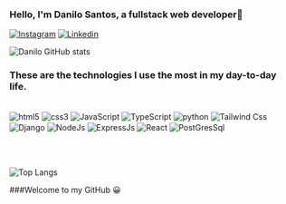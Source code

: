 ### Hello, I'm Danilo Santos, a fullstack web developer👋

[![Instagram](https://img.shields.io/badge/Instagram-E4405F?style=for-the-badge&logo=instagram&logoColor=white)](https://www.instagram.com/dansnt_77/) 
[![Linkedin](https://img.shields.io/badge/LinkedIn-0077B5?style=for-the-badge&logo=linkedin&logoColor=white)](https://www.linkedin.com/in/danilo-santos-8b1659251/)

![Danilo GitHub stats](https://github-readme-stats.vercel.app/api?username=Dansnt77&show_icons=true&theme=synthwave)

### These are the technologies I use the most in my day-to-day life.

<div style="display: inline_block"><br/>
    <img align="center" alt="html5" src="https://img.shields.io/badge/HTML5-E34F26?style=for-the-badge&logo=html5&logoColor=white">
    <img align="center" alt="css3" src="https://img.shields.io/badge/CSS3-1572B6?style=for-the-badge&logo=css3&logoColor=white">
    <img align="center" alt="JavaScript" src="https://img.shields.io/badge/JavaScript-F7DF1E?style=for-the-badge&logo=javascript&logoColor=black">
    <img align="center" alt="TypeScript" src="https://img.shields.io/badge/TypeScript-007ACC?style=for-the-badge&logo=typescript&logoColor=white">
    <img align="center" alt="python" src="https://img.shields.io/badge/Python-14354C?style=for-the-badge&logo=python&logoColor=white">
    <img align="center" alt="Tailwind Css" src="https://img.shields.io/badge/Tailwind_CSS-38B2AC?style=for-the-badge&logo=tailwind-css&logoColor=white">
    <img align="center" alt="Django" src="https://img.shields.io/badge/Django-092E20?style=for-the-badge&logo=django&logoColor=white">
    <img align="center" alt="NodeJs" src="https://img.shields.io/badge/Node.js-43853D?style=for-the-badge&logo=node.js&logoColor=white">
    <img align="center" alt="ExpressJs" src="https://img.shields.io/badge/Express.js-404D59?style=for-the-badge">
    <img align="center" alt="React" src="https://img.shields.io/badge/React-20232A?style=for-the-badge&logo=react&logoColor=61DAFB">
    <img align="center" alt="PostGresSql" src="https://img.shields.io/badge/PostgreSQL-316192?style=for-the-badge&logo=postgresql&logoColor=white">
</div>

<br><br/>

![Top Langs](https://github-readme-stats.vercel.app/api/top-langs/?username=Dansnt77&layout=compact)


###Welcome to my GitHub 😀
